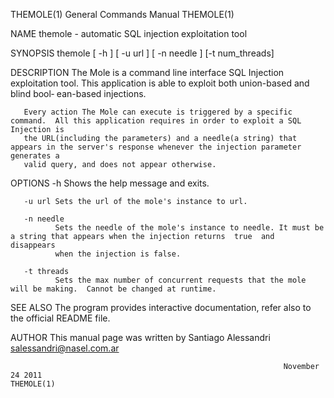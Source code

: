 THEMOLE(1)                                                    General Commands Manual                                                   THEMOLE(1)

NAME
       themole - automatic SQL injection exploitation tool

SYNOPSIS
       themole [ -h ] [ -u url ] [ -n needle ] [-t num_threads]

DESCRIPTION
       The Mole is a command line interface SQL Injection exploitation tool.  This application is able to exploit both union-based and blind bool‐
       ean-based injections.

       Every action The Mole can execute is triggered by a specific command.  All this application requires in order to exploit a SQL Injection is
       the URL(including the parameters) and a needle(a string) that appears in the server's response whenever the injection parameter generates a
       valid query, and does not appear otherwise.

OPTIONS
       -h     Shows the help message and exits.

       -u url Sets the url of the mole's instance to url.

       -n needle
              Sets the needle of the mole's instance to needle. It must be a string that appears when the injection returns  true  and  disappears
              when the injection is false.

       -t threads
              Sets the max number of concurrent requests that the mole will be making.  Cannot be changed at runtime.

SEE ALSO
       The program provides interactive documentation, refer also to the official README file.

AUTHOR
       This manual page was written by Santiago Alessandri <salessandri@nasel.com.ar>

                                                                 November 24 2011                                                       THEMOLE(1)
